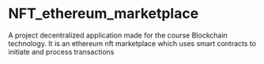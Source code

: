 # NFT_ethereum_marketplace
A project decentralized application made for the course Blockchain technology. It is an ethereum nft marketplace which uses smart contracts to initiate and process transactions
